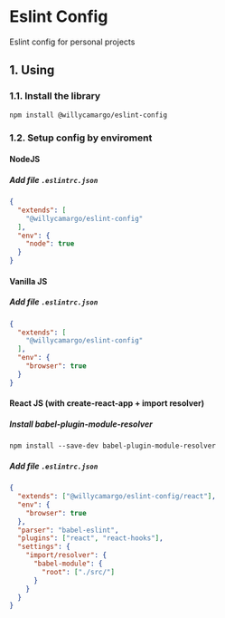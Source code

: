 # Eslint Config
Eslint config for personal projects

## 1. Using

### 1.1. Install the library
```shell
npm install @willycamargo/eslint-config
```

### 1.2. Setup config by enviroment

#### NodeJS
##### Add file `.eslintrc.json`
```json
{
  "extends": [
    "@willycamargo/eslint-config"
  ],
  "env": {
    "node": true
  }
}
```

#### Vanilla JS
##### Add file `.eslintrc.json`
```json
{
  "extends": [
    "@willycamargo/eslint-config"
  ],
  "env": {
    "browser": true
  }
}
```

#### React JS (with create-react-app + import resolver)
##### Install babel-plugin-module-resolver
```shell
npm install --save-dev babel-plugin-module-resolver
```

##### Add file `.eslintrc.json`
```json
{
  "extends": ["@willycamargo/eslint-config/react"],
  "env": {
    "browser": true
  },
  "parser": "babel-eslint",
  "plugins": ["react", "react-hooks"],
  "settings": {
    "import/resolver": {
      "babel-module": {
        "root": ["./src/"]
      }
    }
  }
}
```